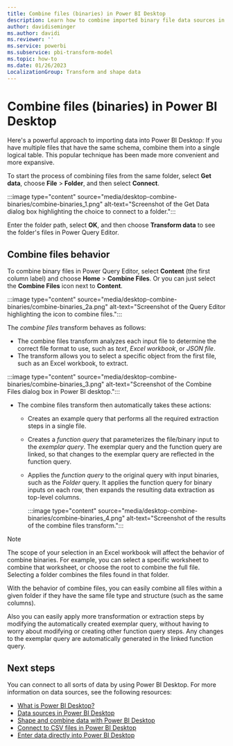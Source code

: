 ```yaml
---
title: Combine files (binaries) in Power BI Desktop
description: Learn how to combine imported binary file data sources in Power BI Desktop using the Power Query Editor.
author: davidiseminger
ms.author: davidi
ms.reviewer: ''
ms.service: powerbi
ms.subservice: pbi-transform-model
ms.topic: how-to
ms.date: 01/26/2023
LocalizationGroup: Transform and shape data
---
```

# Combine files (binaries) in Power BI Desktop

Here's a powerful approach to importing data into Power BI Desktop: If you have multiple files that have the same schema, combine them into a single logical table. This popular technique has been made more convenient and more expansive.

To start the process of combining files from the same folder, select **Get data**, choose **File** > **Folder**, and then select **Connect**.

:::image type="content" source="media/desktop-combine-binaries/combine-binaries_1.png" alt-text="Screenshot of the Get Data dialog box highlighting the choice to connect to a folder.":::

Enter the folder path, select **OK**, and then choose **Transform data** to see the folder's files in Power Query Editor.

## Combine files behavior

To combine binary files in Power Query Editor, select **Content** (the first column label) and choose **Home** > **Combine Files**. Or you can just select the **Combine Files** icon next to **Content**.

:::image type="content" source="media/desktop-combine-binaries/combine-binaries_2a.png" alt-text="Screenshot of the Query Editor highlighting the icon to combine files.":::

The *combine files* transform behaves as follows:

* The combine files transform analyzes each input file to determine the correct file format to use, such as *text*, *Excel workbook*, or *JSON file*.
* The transform allows you to select a specific object from the first file, such as an Excel workbook, to extract.
  
:::image type="content" source="media/desktop-combine-binaries/combine-binaries_3.png" alt-text="Screenshot of the Combine Files dialog box in Power BI desktop.":::

* The combine files transform then automatically takes these actions:
  
  * Creates an example query that performs all the required extraction steps in a single file.
  * Creates a *function query* that parameterizes the file/binary input to the *exemplar query*. The exemplar query and the function query are linked, so that changes to the exemplar query are reflected in the function query.
  * Applies the *function query* to the original query with input binaries, such as the *Folder* query. It applies the function query for binary inputs on each row, then expands the resulting data extraction as top-level columns.

    :::image type="content" source="media/desktop-combine-binaries/combine-binaries_4.png" alt-text="Screenshot of the results of the combine files transform.":::

> [!NOTE]
> The scope of your selection in an Excel workbook will affect the behavior of combine binaries. For example, you can select a specific worksheet to combine that worksheet, or choose the root to combine the full file. Selecting a folder combines the files found in that folder.

With the behavior of combine files, you can easily combine all files within a given folder if they have the same file type and structure (such as the same columns).

Also you can easily apply more transformation or extraction steps by modifying the automatically created exemplar query, without having to worry about modifying or creating other function query steps. Any changes to the exemplar query are automatically generated in the linked function query.

## Next steps

You can connect to all sorts of data by using Power BI Desktop. For more information on data sources, see the following resources:

* [What is Power BI Desktop?](../fundamentals/desktop-what-is-desktop.md)
* [Data sources in Power BI Desktop](../connect-data/desktop-data-sources.md)
* [Shape and combine data with Power BI Desktop](../connect-data/desktop-shape-and-combine-data.md)
* [Connect to CSV files in Power BI Desktop](/power-query/connectors/text-csv)
* [Enter data directly into Power BI Desktop](../connect-data/desktop-enter-data-directly-into-desktop.md)